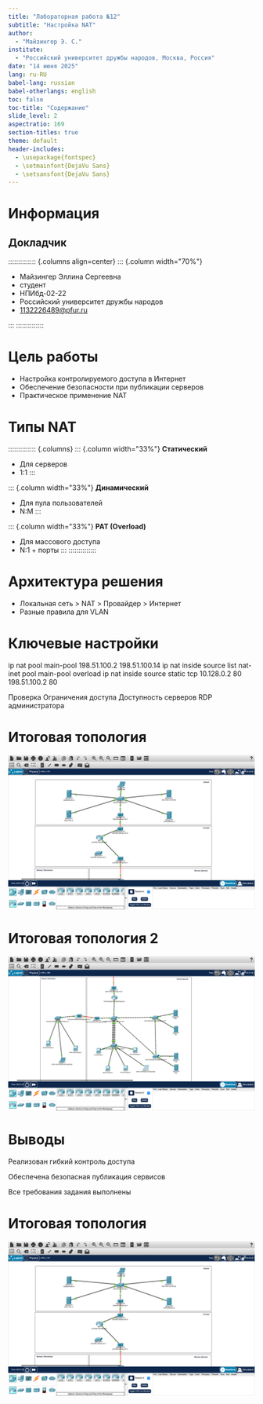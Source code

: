 ```yaml
---
title: "Лабораторная работа №12"  
subtitle: "Настройка NAT"
author:
  - "Майзингер Э. С."
institute:
  - "Российский университет дружбы народов, Москва, Россия"
date: "14 июня 2025"
lang: ru-RU
babel-lang: russian
babel-otherlangs: english
toc: false
toc-title: "Содержание"
slide_level: 2
aspectratio: 169
section-titles: true
theme: default
header-includes:
  - \usepackage{fontspec}
  - \setmainfont{DejaVu Sans}
  - \setsansfont{DejaVu Sans}
---
```


# Информация

## Докладчик

:::::::::::::: {.columns align=center}
::: {.column width="70%"}

* Майзингер Эллина Сергеевна  
* студент  
* НПИбд-02-22  
* Российский университет дружбы народов  
* [1132226489@pfur.ru](mailto:1132226489@pfur.ru)  

:::
::::::::::::::

# Цель работы

- Настройка контролируемого доступа в Интернет
- Обеспечение безопасности при публикации серверов
- Практическое применение NAT

# Типы NAT

:::::::::::::: {.columns}
::: {.column width="33%"}
**Статический**
- Для серверов
- 1:1
:::

::: {.column width="33%"}
**Динамический**
- Для пула пользователей
- N:M
:::

::: {.column width="33%"}
**PAT (Overload)**
- Для массового доступа
- N:1 + порты
:::
::::::::::::::

# Архитектура решения

- Локальная сеть > NAT > Провайдер > Интернет
- Разные правила для VLAN

# Ключевые настройки

ip nat pool main-pool 198.51.100.2 198.51.100.14
ip nat inside source list nat-inet pool main-pool overload
ip nat inside source static tcp 10.128.0.2 80 198.51.100.2 80

Проверка
Ограничения доступа
Доступность серверов
RDP администратора

# Итоговая топология 

![](./image/1.png)

# Итоговая топология 2

![](./image/2.png)


# Выводы
Реализован гибкий контроль доступа

Обеспечена безопасная публикация сервисов

Все требования задания выполнены

# Итоговая топология 

![](./image/1.png)


